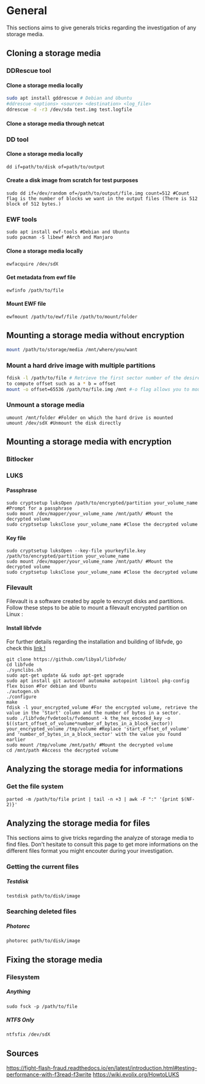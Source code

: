 # General
This sections aims to give generals tricks regarding the investigation of any storage media. 
## Cloning a storage media
### DDRescue tool
#### Clone a storage media locally
```bash
sudo apt install gddrescue # Debian and Ubuntu
#ddrescue <options> <source> <destination> <log_file>
ddrescue -d -r3 /dev/sda test.img test.logfile
```
#### Clone a storage media through netcat 
### DD tool
#### Clone a storage media locally
```
dd if=path/to/disk of=path/to/output
```
#### Create a disk image from scratch for test purposes
```
sudo dd if=/dev/random of=/path/to/output/file.img count=512 #Count flag is the number of blocks we want in the output files (There is 512 block of 512 bytes.)
```
### EWF tools
```
sudo apt install ewf-tools #Debian and Ubuntu
sudo pacman -S libewf #Arch and Manjaro
```
#### Clone a storage media locally
```
ewfacquire /dev/sdX
```
#### Get metadata from ewf file
```
ewfinfo /path/to/file
```
#### Mount EWF file
```
ewfmount /path/to/ewf/file /path/to/mount/folder
```
## Mounting a storage media without encryption
```bash
mount /path/to/storage/media /mnt/where/you/want
```
### Mount a hard drive image with multiple partitions
```bash
fdisk -l /path/to/file # Retrieve the first sector number of the desired partition (a) and the sector size (b)
to compute offset such as a * b = offset 
mount -o offset=65536 /path/to/file.img /mnt #-o flag allows you to mount the partition of your choice
```
### Unmount a storage media
```
umount /mnt/folder #Folder on which the hard drive is mounted
umount /dev/sdX #Unmount the disk directly
```
## Mounting a storage media with encryption
### Bitlocker
### LUKS
#### Passphrase
```
sudo cryptsetup luksOpen /path/to/encrypted/partition your_volume_name #Prompt for a passphrase
sudo mount /dev/mapper/your_volume_name /mnt/path/ #Mount the decrypted volume
sudo cryptsetup luksClose your_volume_name #Close the decrypted volume
```
#### Key file
```
sudo cryptsetup luksOpen --key-file yourkeyfile.key /path/to/encrypted/partition your_volume_name 
sudo mount /dev/mapper/your_volume_name /mnt/path/ #Mount the decrypted volume
sudo cryptsetup luksClose your_volume_name #Close the decrypted volume
```
### Filevault
Filevault is a software created by apple to encrypt disks and partitions. Follow these steps to be able to mount a filevault encrypted partition on Linux : 
#### Install libfvde
For further details regarding the installation and building of libfvde, go check this [link !](https://github.com/libyal/libfvde/wiki/Building)
```
git clone https://github.com/libyal/libfvde/
cd libfvde
./synclibs.sh
sudo apt-get update && sudo apt-get upgrade
sudo apt install git autoconf automake autopoint libtool pkg-config flex bison #For debian and Ubuntu 
./autogen.sh
./configure
make
fdisk -l your_encrypted_volume #For the encrypted volume, retrieve the value in the 'Start' column and the number of bytes in a sector.
sudo ./libfvde/fvdetools/fvdemount -k the_hex_encoded_key -o $((start_offset_of_volume*number_of_bytes_in_a_block_sector)) your_encrypted_volume /tmp/volume #Replace 'start_offset_of_volume' and 'number_of_bytes_in_a_block_sector' with the value you found earlier
sudo mount /tmp/volume /mnt/path/ #Mount the decrypted volume
cd /mnt/path #Access the decrypted volume
```
## Analyzing the storage media for informations 
### Get the file system
```
parted -m /path/to/file print | tail -n +3 | awk -F ":" '{print $(NF-2)}'
```
## Analyzing the storage media for files
This sections aims to give tricks regarding the analyze of storage media to find files. Don't hesitate to consult this page to get more informations on the different files format you might encouter during your investigation.
### Getting the current files
##### Testdisk
```
testdisk path/to/disk/image
```
### Searching deleted files
##### Photorec
```
photorec path/to/disk/image
```
## Fixing the storage media 
### Filesystem
##### Anything
```
sudo fsck -p /path/to/file
```
##### NTFS Only
```
ntfsfix /dev/sdX
```
## Sources
https://fight-flash-fraud.readthedocs.io/en/latest/introduction.html#testing-performance-with-f3read-f3write
https://wiki.evolix.org/HowtoLUKS